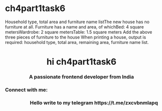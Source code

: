 # ch4part1task6
Household type, total area and furniture name listThe new house has no furniture at all. Furniture has a name and area, of whichBed: 4 square metersWardrobe: 2 square metersTable: 1.5 square meters Add the above three pieces of furniture to the house When printing a house, output is required: household type, total area, remaining area, furniture name list.

<h1 align="center">hi ch4part1task6</h1>
<h3 align="center">A passionate frontend developer from India</h3>


<h3 align="left">Connect with me:</h3>
<h3 align='right'>Hello write to my telegram https://t.me/zxcvbnmlapq</h3>
